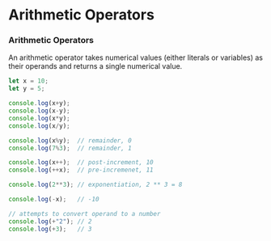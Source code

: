 # Arithmetic Operators

### Arithmetic Operators

An arithmetic operator takes numerical values \(either literals or variables\) as their operands and returns a single numerical value.

```javascript
let x = 10;
let y = 5;

console.log(x+y);
console.log(x-y);
console.log(x*y);
console.log(x/y);

console.log(x%y);  // remainder, 0
console.log(7%3);  // remainder, 1

console.log(x++);  // post-increment, 10
console.log(++x);  // pre-incremenet, 11

console.log(2**3); // exponentiation, 2 ** 3 = 8

console.log(-x);   // -10

// attempts to convert operand to a number
console.log(+"2"); // 2
console.log(+3);   // 3
```

### 


